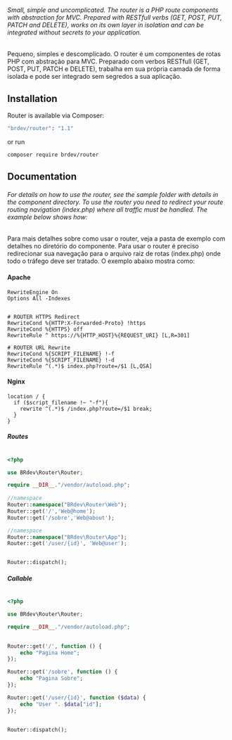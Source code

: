 ###### Small, simple and uncomplicated. The router is a PHP route components with abstraction for MVC. Prepared with RESTfull verbs (GET, POST, PUT, PATCH and DELETE), works on its own layer in isolation and can be integrated without secrets to your application.

Pequeno, simples e descomplicado. O router é um componentes de rotas PHP com abstração para MVC. Preparado com verbos
RESTfull (GET, POST, PUT, PATCH e DELETE), trabalha em sua própria camada de forma isolada e pode ser integrado sem
segredos a sua aplicação.

## Installation

Router is available via Composer:

```bash
"brdev/router": "1.1"
```

or run

```bash
composer require brdev/router
```

## Documentation

###### For details on how to use the router, see the sample folder with details in the component directory. To use the router you need to redirect your route routing navigation (index.php) where all traffic must be handled. The example below shows how:

Para mais detalhes sobre como usar o router, veja a pasta de exemplo com detalhes no diretório do componente. Para usar
o router é preciso redirecionar sua navegação para o arquivo raiz de rotas (index.php) onde todo o tráfego deve ser
tratado. O exemplo abaixo mostra como:

#### Apache

```apacheconfig
RewriteEngine On
Options All -Indexes


# ROUTER HTTPS Redirect
RewriteCond %{HTTP:X-Forwarded-Proto} !https
RewriteCond %{HTTPS} off
RewriteRule ^ https://%{HTTP_HOST}%{REQUEST_URI} [L,R=301]

# ROUTER URL Rewrite
RewriteCond %{SCRIPT_FILENAME} !-f
RewriteCond %{SCRIPT_FILENAME} !-d
RewriteRule ^(.*)$ index.php?route=/$1 [L,QSA]
```

#### Nginx

````nginxconfig
location / {
  if ($script_filename !~ "-f"){
    rewrite ^(.*)$ /index.php?route=/$1 break;
  }
}
````

##### Routes

```php

<?php

use BRdev\Router\Router;

require __DIR__."/vendor/autoload.php";
 
//namespace
Router::namespace("BRdev\Router\Web");
Router::get('/','Web@home');
Router::get('/sobre','Web@about');

//namespace
Router::namespace("BRdev\Router\App");
Router::get('/user/{id}', 'Web@user');


Router::dispatch();

```

##### Callable

```php

<?php

use BRdev\Router\Router;

require __DIR__."/vendor/autoload.php";
 

Router::get('/', function () {
    echo "Pagina Home";
});

Router::get('/sobre', function () {
    echo "Pagina Sobre";
});

Router::get('/user/{id}', function ($data) {
    echo "User ". $data["id"];
});


Router::dispatch();

```
